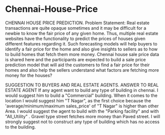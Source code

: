 # Chennai-House-Price
CHENNAI HOUSE PRICE PREDICTION.
Problem Statement:
Real estate transactions are quite opaque sometimes and it may be difficult for a newbie to know the fair price of any given home. Thus, multiple real estate websites have the functionality to predict the prices of houses given different features regarding it. Such forecasting models will help buyers to identify a fair price for the home and also give insights to sellers as to how to build homes that fetch them more money. Chennai house sale price data is shared here and the participants are expected to build a sale price prediction model that will aid the customers to find a fair price for their homes and also help the sellers understand what factors are fetching more money for the houses?




SUGGESTION TO BUYERS AND REAL ESTATE AGENTS.
ANSWER TO REAL ESTATE AGENT
If any agent want to build any type of building in chennai. I would suggest him to build a "Commercial" building. When it comes to the location I would suggest him "T Nagar", as the first choice because the 'average/minimum/maximum sales_price' of "T Nagar" is higher than other Area. I would suggest the agent to build with the "Parking facility" and with "All_Utility" . Gravel type street fetches more money than Paved street. I will strongly suggest not to construct any type of building which has no access to the building.
